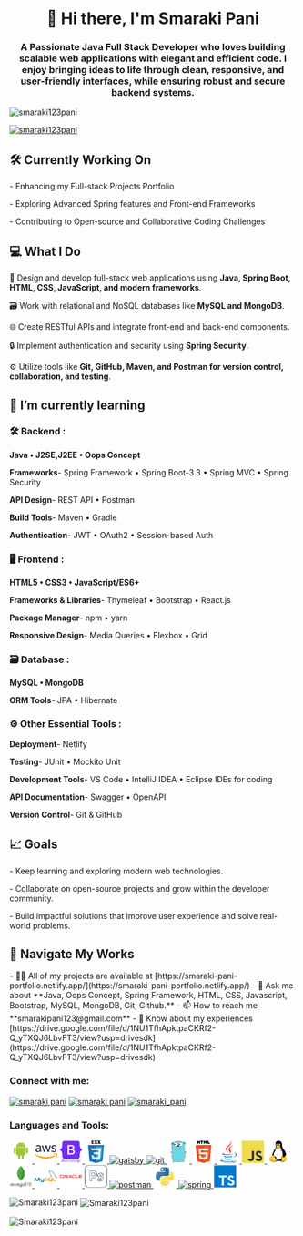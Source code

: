 <h1 align="center">👋 Hi there, I'm Smaraki Pani</h1>
<h3 align="center">
A Passionate Java Full Stack Developer who loves building scalable web applications with elegant and efficient code. I enjoy bringing ideas to life through clean, responsive, and user-friendly interfaces, while ensuring robust and secure backend systems.</h3>

<p align="left"> <img src="https://komarev.com/ghpvc/?username=smaraki123pani&label=Profile%20views&color=0e75b6&style=flat" alt="smaraki123pani" /> </p>

<p align="left"> <a href="https://github.com/ryo-ma/github-profile-trophy"><img src="https://github-profile-trophy.vercel.app/?username=smaraki123pani" alt="smaraki123pani" /></a> </p>

<h2>🛠️ Currently Working On</h2>
<p>- Enhancing my Full-stack Projects Portfolio</p>
<p>- Exploring Advanced Spring features and Front-end Frameworks</p>
<p>- Contributing to Open-source and Collaborative Coding Challenges</p>

<h2> 💻 What I Do </h2>
<p>🧠 Design and develop full-stack web applications using <b>Java, Spring Boot, HTML, CSS, JavaScript, and modern frameworks</b>.</p>
<p>🗃️ Work with relational and NoSQL databases like <b>MySQL and MongoDB</b>.</p>
<p>🌐 Create RESTful APIs and integrate front-end and back-end components.</p>
<p>🔒 Implement authentication and security using <b>Spring Security</b>.</p>
<p>⚙️ Utilize tools like <b>Git, GitHub, Maven, and Postman for version control, collaboration, and testing</b>.</p>

<h2>🌱 I’m currently learning</h2>
  <h3>🛠️ Backend : </h3>
  <p><b>Java • J2SE,J2EE • Oops Concept</b></p>
  <p><b>Frameworks</b>- Spring Framework • Spring Boot-3.3 • Spring MVC • Spring Security</p>
  <p><b>API Design</b>- REST API • Postman</p>
  <p><b>Build Tools</b>- Maven • Gradle</p>
  <p><b>Authentication</b>-	JWT • OAuth2 • Session-based Auth</p>
  
  <h3>🖥️ Frontend : </h3>
  <p><b>HTML5 • CSS3 • JavaScript/ES6+</b></p>
  <p><b>Frameworks & Libraries</b>- Thymeleaf • Bootstrap • React.js</p>
  <p><b>Package Manager</b>- npm • yarn</p>
  <p><b>Responsive Design</b>- Media Queries • Flexbox • Grid</p>
  
  <h3>🗃️ Database : </h3>
  <p><b>MySQL • MongoDB</b></p>
  <p><b>ORM Tools</b>-	JPA • Hibernate</p>
  
  <h3>⚙️ Other Essential Tools : </h3>
  <p><b>Deployment</b>- Netlify</p>
  <p><b>Testing</b>-	JUnit • Mockito	Unit </p>
  <p><b>Development Tools</b>-	VS Code • IntelliJ IDEA • Eclipse	IDEs for coding</p>
  <p><b>API Documentation</b>-	Swagger • OpenAPI</p>
  <p><b>Version Control</b>-  Git & GitHub</p>
  
<h2> 📈 Goals </h2>
  <p>- Keep learning and exploring modern web technologies.</p>
  <p>- Collaborate on open-source projects and grow within the developer community.</p>
  <p>- Build impactful solutions that improve user experience and solve real-world problems.</p>
  
<h2>🧭 Navigate My Works</h2>
- 👨‍💻 All of my projects are available at [https://smaraki-pani-portfolio.netlify.app/](https://smaraki-pani-portfolio.netlify.app/)
- 💬 Ask me about **Java, Oops Concept, Spring Framework, HTML, CSS, Javascript, Bootstrap, MySQL, MongoDB, Git, Github.**
- 📫 How to reach me **smarakipani123@gmail.com**
- 📄 Know about my experiences [https://drive.google.com/file/d/1NU1TfhApktpaCKRf2-Q_yTXQJ6LbvFT3/view?usp=drivesdk](https://drive.google.com/file/d/1NU1TfhApktpaCKRf2-Q_yTXQJ6LbvFT3/view?usp=drivesdk)

<h3 align="left">Connect with me:</h3>
<p align="left">
<a href="https://linkedin.com/in/smaraki-pani" target="blank"><img align="center" src="https://raw.githubusercontent.com/rahuldkjain/github-profile-readme-generator/master/src/images/icons/Social/linked-in-alt.svg" alt="smaraki pani" height="30" width="40" /></a>
<a href="https://facebook.com/Smarakipani1" target="blank"><img align="center" src="https://raw.githubusercontent.com/rahuldkjain/github-profile-readme-generator/master/src/images/icons/Social/facebook.svg" alt="smaraki pani" height="30" width="40" /></a>
<a href="https://instagram.com/smaraki_pani/" target="blank"><img align="center" src="https://raw.githubusercontent.com/rahuldkjain/github-profile-readme-generator/master/src/images/icons/Social/instagram.svg" alt="smaraki_pani" height="30" width="40" /></a>
</p>

<h3 align="left">Languages and Tools:</h3>
<p align="left"> <a href="https://developer.android.com" target="_blank" rel="noreferrer"> <img src="https://raw.githubusercontent.com/devicons/devicon/master/icons/android/android-original-wordmark.svg" alt="android" width="40" height="40"/> </a> <a href="https://aws.amazon.com" target="_blank" rel="noreferrer"> <img src="https://raw.githubusercontent.com/devicons/devicon/master/icons/amazonwebservices/amazonwebservices-original-wordmark.svg" alt="aws" width="40" height="40"/> </a> <a href="https://getbootstrap.com" target="_blank" rel="noreferrer"> <img src="https://raw.githubusercontent.com/devicons/devicon/master/icons/bootstrap/bootstrap-plain-wordmark.svg" alt="bootstrap" width="40" height="40"/> </a> <a href="https://www.w3schools.com/css/" target="_blank" rel="noreferrer"> <img src="https://raw.githubusercontent.com/devicons/devicon/master/icons/css3/css3-original-wordmark.svg" alt="css3" width="40" height="40"/> </a> <a href="https://www.gatsbyjs.com/" target="_blank" rel="noreferrer"> <img src="https://www.vectorlogo.zone/logos/gatsbyjs/gatsbyjs-icon.svg" alt="gatsby" width="40" height="40"/> </a> <a href="https://git-scm.com/" target="_blank" rel="noreferrer"> <img src="https://www.vectorlogo.zone/logos/git-scm/git-scm-icon.svg" alt="git" width="40" height="40"/> </a> <a href="https://golang.org" target="_blank" rel="noreferrer"> <img src="https://raw.githubusercontent.com/devicons/devicon/master/icons/go/go-original.svg" alt="go" width="40" height="40"/> </a> <a href="https://www.w3.org/html/" target="_blank" rel="noreferrer"> <img src="https://raw.githubusercontent.com/devicons/devicon/master/icons/html5/html5-original-wordmark.svg" alt="html5" width="40" height="40"/> </a> <a href="https://www.java.com" target="_blank" rel="noreferrer"> <img src="https://raw.githubusercontent.com/devicons/devicon/master/icons/java/java-original.svg" alt="java" width="40" height="40"/> </a> <a href="https://developer.mozilla.org/en-US/docs/Web/JavaScript" target="_blank" rel="noreferrer"> <img src="https://raw.githubusercontent.com/devicons/devicon/master/icons/javascript/javascript-original.svg" alt="javascript" width="40" height="40"/> </a> <a href="https://www.linux.org/" target="_blank" rel="noreferrer"> <img src="https://raw.githubusercontent.com/devicons/devicon/master/icons/linux/linux-original.svg" alt="linux" width="40" height="40"/> </a> <a href="https://www.mongodb.com/" target="_blank" rel="noreferrer"> <img src="https://raw.githubusercontent.com/devicons/devicon/master/icons/mongodb/mongodb-original-wordmark.svg" alt="mongodb" width="40" height="40"/> </a> <a href="https://www.mysql.com/" target="_blank" rel="noreferrer"> <img src="https://raw.githubusercontent.com/devicons/devicon/master/icons/mysql/mysql-original-wordmark.svg" alt="mysql" width="40" height="40"/> </a> <a href="https://www.oracle.com/" target="_blank" rel="noreferrer"> <img src="https://raw.githubusercontent.com/devicons/devicon/master/icons/oracle/oracle-original.svg" alt="oracle" width="40" height="40"/> </a> <a href="https://www.photoshop.com/en" target="_blank" rel="noreferrer"> <img src="https://raw.githubusercontent.com/devicons/devicon/master/icons/photoshop/photoshop-line.svg" alt="photoshop" width="40" height="40"/> </a> <a href="https://postman.com" target="_blank" rel="noreferrer"> <img src="https://www.vectorlogo.zone/logos/getpostman/getpostman-icon.svg" alt="postman" width="40" height="40"/> </a> <a href="https://www.python.org" target="_blank" rel="noreferrer"> <img src="https://raw.githubusercontent.com/devicons/devicon/master/icons/python/python-original.svg" alt="python" width="40" height="40"/> </a> <a href="https://spring.io/" target="_blank" rel="noreferrer"> <img src="https://www.vectorlogo.zone/logos/springio/springio-icon.svg" alt="spring" width="40" height="40"/> </a> <a href="https://www.typescriptlang.org/" target="_blank" rel="noreferrer"> <img src="https://raw.githubusercontent.com/devicons/devicon/master/icons/typescript/typescript-original.svg" alt="typescript" width="40" height="40"/> </a> </p>

<p><img align="left" src="https://github-readme-stats.vercel.app/api/top-langs?username=Smaraki123pani&show_icons=true&locale=en&layout=compact" alt="Smaraki123pani" /></p>

<p>&nbsp;<img align="center" src="https://github-readme-stats.vercel.app/api?username=Smaraki123pani&show_icons=true&locale=en" alt="Smaraki123pani" /></p>

<p><img align="center" src="https://github-readme-streak-stats.herokuapp.com/?user=Smaraki123pani&" alt="Smaraki123pani" /></p>
